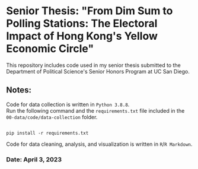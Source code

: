 # Senior Thesis: "From Dim Sum to Polling Stations: The Electoral Impact of Hong Kong's Yellow Economic Circle"
This repository includes code used in my senior thesis submitted to the Department of Political Science's Senior Honors Program at UC San Diego.


## Notes:
Code for data collection is written in `Python 3.8.8`.   
Run the following command and the `requirements.txt` file included in the `00-data/code/data-collection` folder.
<pre><code>
pip install -r requirements.txt
</code></pre>

Code for data cleaning, analysis, and visualization is written in `R`/`R Markdown`.

### Date: April 3, 2023
